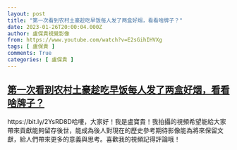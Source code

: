 ```yaml
---
layout: post
title: "第一次看到农村土豪趁吃早饭每人发了两盒好烟，看看啥牌子？"
date: 2023-01-26T20:00:04.000Z
author: 盧保貴視覺影像
from: https://www.youtube.com/watch?v=E2sGihIHVXg
tags: [ 盧保貴 ]
comments: True
categories: [ 盧保貴 ]
---
```

<!--1674763204000-->
[第一次看到农村土豪趁吃早饭每人发了两盒好烟，看看啥牌子？](https://www.youtube.com/watch?v=E2sGihIHVXg)
------

<div>
https://bit.ly/2YsRD8D哈嘍，大家好！我是盧寶貴！我拍攝的視頻希望能給大家帶來貢獻能夠留存後世，能成為後人對現在的歷史參考期待影像能為將來保留文獻，給人們帶來更多的意義與思考。喜歡我的視頻記得評論哦！
</div>
